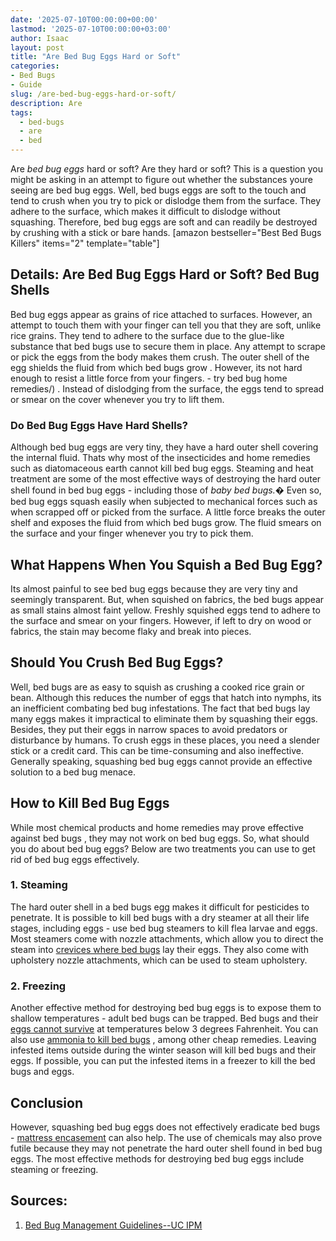 ```yaml
---
date: '2025-07-10T00:00:00+00:00'
lastmod: '2025-07-10T00:00:00+03:00'
author: Isaac
layout: post
title: "Are Bed Bug Eggs Hard or Soft"
categories:
- Bed Bugs
- Guide
slug: /are-bed-bug-eggs-hard-or-soft/
description: Are
tags: 
  - bed-bugs
  - are
  - bed
---
```

Are
*bed bug eggs*
hard or soft? Are they hard or soft? This is a question you might be asking in an attempt to figure out whether the substances youre seeing are bed bug eggs.
Well, bed bugs eggs are soft to the touch and tend to crush when you try to pick or dislodge them from the surface.
They adhere to the surface, which makes it difficult to dislodge without squashing. Therefore, bed
bug eggs
are soft and can readily be destroyed by crushing with a stick or bare hands.
[amazon bestseller="Best Bed Bugs Killers" items="2" template="table"]
## **Details: Are Bed Bug Eggs Hard or Soft? Bed Bug Shells**
Bed bug eggs appear as grains of rice attached to surfaces. However, an attempt to touch them with your finger can tell you that they are soft, unlike rice grains.
They tend to adhere to the surface due to the
glue-like substance that bed bugs
use to secure them in place. Any attempt to scrape or pick the eggs from the body makes them crush.
The outer shell of the egg shields the fluid from which
bed bugs grow
. However, its not hard enough to resist a little force from your fingers. - try bed bug
home remedies/)
.
Instead of dislodging from the surface, the eggs tend to spread or smear on the cover whenever you try to lift them.
### **Do Bed Bug Eggs Have Hard Shells?**
Although
bed bug eggs
are very tiny, they have a hard outer shell covering the internal fluid. Thats why most of the insecticides and home remedies such as
diatomaceous earth cannot kill bed bug
eggs.
Steaming and heat treatment are some of the most effective ways of destroying the hard outer shell found in bed bug eggs - including those of
*baby bed bugs.�*
Even so,
bed bug eggs squash
easily when subjected to mechanical forces such as when scrapped off or picked from the surface.
A little force breaks the outer shelf and
exposes the fluid from which bed bugs
grow. The fluid smears on the surface and your finger whenever you try to pick them.
## **What Happens When You Squish a Bed Bug Egg?**
Its almost painful to see bed bug eggs because they are very tiny and seemingly transparent.
But, when squished on fabrics, the
bed bugs appear as small stains
almost faint yellow.
Freshly squished eggs tend to adhere to the surface and smear on your fingers. However, if left to dry on wood or fabrics, the stain may become flaky and break into pieces.
## **Should You Crush Bed Bug Eggs?**
Well,
bed bugs are as easy to squish
as crushing a cooked rice grain or bean. Although this reduces the number of eggs that hatch into nymphs, its an inefficient
combating bed bug
infestations.
The fact that
bed bugs lay many eggs
makes it impractical to eliminate them by squashing their eggs. Besides, they put their eggs in narrow spaces to avoid predators or disturbance by humans.
To crush eggs in these places, you need a slender stick or a credit card. This can be time-consuming and also ineffective.
Generally speaking, squashing bed bug eggs cannot provide an effective solution to a bed bug menace.
## **How to Kill Bed Bug Eggs**
While most chemical products and home remedies may prove
effective against bed bugs
, they may not work on bed bug eggs.
So, what
should you do about bed bug
eggs? Below are two treatments you can use to get rid of bed bug eggs effectively.
### **1. Steaming**
The hard outer shell in a bed bugs egg makes it difficult for pesticides to penetrate.
It is possible to kill bed bugs with a dry steamer at all their life stages, including eggs - use
bed bug steamers
to kill flea larvae and eggs.
Most steamers come with nozzle attachments, which allow you to direct the steam into
[crevices where bed bugs](https://pestpolicy.com/bed-bug-bites-vs-mosquito-bites/)
lay their eggs.
They also come with upholstery nozzle attachments, which can be used to steam upholstery.
### **2. Freezing**
Another effective
method for destroying
bed bug eggs is to expose them to shallow temperatures - adult bed bugs can be trapped.
Bed bugs and their
[eggs cannot survive](https://pestpolicy.com/can-bed-bugs-survive-in-water/)
at temperatures below 3 degrees Fahrenheit. You can also use
[ammonia to kill bed bugs](https://www.bedbugsinsider.com/can-you-kill-bed-bugs-with-ammonia/)
, among other cheap remedies.
Leaving infested items outside during the winter season will
kill bed bugs
and their eggs. If possible, you can put the infested items in a freezer to
kill the bed bugs
and eggs.
## **Conclusion**
However, squashing bed bug eggs does not effectively eradicate bed bugs -
[mattress encasement](https://pestpolicy.com/best-bed-bug-mattress-encasements/)
can also help.
The use of chemicals
may also prove futile
because they may not penetrate the hard outer shell found in bed bug eggs. The most
effective methods for destroying bed bug
eggs include steaming or freezing.
## Sources:
1. [Bed Bug Management Guidelines--UC IPM](http://ipm.ucanr.edu/PMG/PESTNOTES/pn7454.html)
